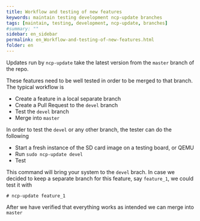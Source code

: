 ```yaml
---
title: Workflow and testing of new features
keywords: maintain testing development ncp-update branches
tags: [maintain, testing, development, ncp-update, branches]
#summary: ""
sidebar: en_sidebar
permalink: en_Workflow-and-testing-of-new-features.html
folder: en
---
```


Updates run by `ncp-update` take the latest version from the `master` branch of the repo.

These features need to be well tested in order to be merged to that branch. The typical workflow is

- Create a feature in a local separate branch
- Create a Pull Request to the `devel` branch
- Test the `devel` branch
- Merge into `master`

In order to test the `devel` or any other branch, the tester can do the following

- Start a fresh instance of the SD card image on a testing board, or QEMU
- Run `sudo ncp-update devel`
- Test

This command will bring your system to the `devel` brach. In case we decided to keep a separate branch for this feature, say `feature_1`, we could test it with

```
# ncp-update feature_1
```

After we have verified that everything works as intended we can merge into `master`
